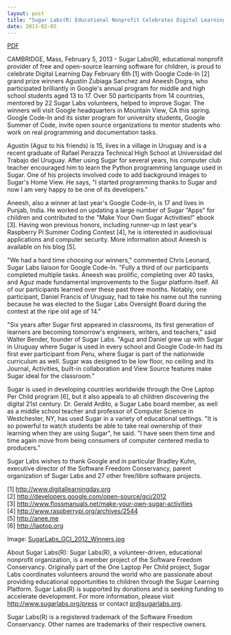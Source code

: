 ```yaml
---
layout: post
title: "Sugar Labs(R) Educational Nonprofit Celebrates Digital Learning Day With Two Google Code-In Grand Prize Winners"
date: 2013-02-05
---
```



[PDF](/press/SugarLabsPR-en.20130205.pdf)

CAMBRIDGE, Mass, February 5, 2013 - Sugar Labs(R), educational nonprofit
provider of free and open-source learning software for children, is proud to
celebrate Digital Learning Day February 6th [1] with Google Code-In [2] grand
prize winners Agustin Zubiaga Sanchez and Aneesh Dogra, who participated
brilliantly in Google's annual program for middle and high school students
aged 13 to 17. Over 50 participants from 14 countries, mentored by 22 Sugar
Labs volunteers, helped to improve Sugar. The winners will visit Google
headquarters in Mountain View, CA this spring. Google Code-In and its sister
program for university students, Google Summer of Code, invite open source
organizations to mentor students who work on real programming and
documentation tasks.

Agustin (Aguz to his friends) is 15, lives in a village in Uruguay and is a
recent graduate of Rafael Perazza Technical High School at Universidad del
Trabajo del Uruguay. After using Sugar for several years, his computer club
teacher encouraged him to learn the Python programming language used in Sugar.
One of his projects involved code to add background images to Sugar's Home
View. He says, "I started programming thanks to Sugar and now I am very happy
to be one of its developers."

Aneesh, also a winner at last year's Google Code-In, is 17 and lives in
Punjab, India. He worked on updating a large number of Sugar “Apps” for
children and contributed to the "Make Your Own Sugar Activities!" ebook [3].
Having won previous honors, including runner-up in last year's Raspberry Pi
Summer Coding Contest [4], he is interested in audiovisual applications and
computer security. More information about Aneesh is available on his blog [5].

"We had a hard time choosing our winners," commented Chris Leonard, Sugar Labs
liaison for Google Code-In. "Fully a third of our participants completed
multiple tasks. Aneesh was prolific, completing over 40 tasks, and Aguz made
fundamental improvements to the Sugar platform itself. All of our participants
learned over these past three months. Notably, one participant, Daniel Francis
of Uruguay, had to take his name out the running because he was elected to the
Sugar Labs Oversight Board during the contest at the ripe old age of 14."

"Six years after Sugar first appeared in classrooms, its first generation of
learners are becoming tomorrow's engineers, writers, and teachers," said
Walter Bender, founder of Sugar Labs. "Aguz and Daniel grew up with Sugar in
Uruguay where Sugar is used in every school and Google Code-In had its first
ever participant from Peru, where Sugar is part of the nationwide curriculum
as well. Sugar was designed to be low floor, no ceiling and its Journal,
Activities, built-in collaboration and View Source features make Sugar ideal
for the classroom."

Sugar is used in developing countries worldwide through the One Laptop Per
Child program [6], but it also appeals to all children discovering the digital
21st century. Dr. Gerald Ardito, a Sugar Labs board member, as well as a
middle school teacher and professor of Computer Science in Westchester, NY,
has used Sugar in a variety of educational settings. "It is so powerful to
watch students be able to take real ownership of their learning when they are
using Sugar", he said. "I have seen them time and time again move from being
consumers of computer centered media to producers."

Sugar Labs wishes to thank Google and in particular Bradley Kuhn, executive
director of the Software Freedom Conservancy, parent organization of Sugar
Labs and 27 other free/libre software projects.

[1] <http://www.digitallearningday.org>  
[2] <http://developers.google.com/open-source/gci/2012>  
[3] <http://www.flossmanuals.net/make-your-own-sugar-activities>  
[4] <http://www.raspberrypi.org/archives/2544>  
[5] <http://anee.me>  
[6] <http://laptop.org>

Image:
[SugarLabs_GCI_2012_Winners.jpg](/press/SugarLabs_GCI_2012_Winners.jpg)

About Sugar Labs(R): Sugar Labs(R), a volunteer-driven, educational nonprofit
organization, is a member project of the Software Freedom Conservancy.
Originally part of the One Laptop Per Child project, Sugar Labs coordinates
volunteers around the world who are passionate about providing educational
opportunities to children through the Sugar Learning Platform. Sugar Labs(R)
is supported by donations and is seeking funding to accelerate development.
For more information, please visit http://www.sugarlabs.org/press or contact
pr@sugarlabs.org.

Sugar Labs(R) is a registered trademark of the Software Freedom Conservancy.
Other names are trademarks of their respective owners.

